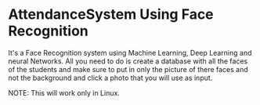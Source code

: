 # AttendanceSystem Using Face Recognition
It's a Face Recognition system using Machine Learning, Deep Learning and neural Networks. All you need to do is create a database with all the faces of the students and make sure to put in only the picture of there faces and not the background and click a photo that you will use as input.

NOTE: This will work only in Linux.
